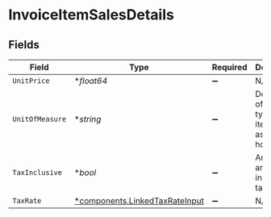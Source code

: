 # InvoiceItemSalesDetails


## Fields

| Field                                                                           | Type                                                                            | Required                                                                        | Description                                                                     | Example                                                                         |
| ------------------------------------------------------------------------------- | ------------------------------------------------------------------------------- | ------------------------------------------------------------------------------- | ------------------------------------------------------------------------------- | ------------------------------------------------------------------------------- |
| `UnitPrice`                                                                     | **float64*                                                                      | :heavy_minus_sign:                                                              | N/A                                                                             | 27500.5                                                                         |
| `UnitOfMeasure`                                                                 | **string*                                                                       | :heavy_minus_sign:                                                              | Description of the unit type the item is sold as, ie: kg, hour.                 | pc.                                                                             |
| `TaxInclusive`                                                                  | **bool*                                                                         | :heavy_minus_sign:                                                              | Amounts are including tax                                                       | true                                                                            |
| `TaxRate`                                                                       | [*components.LinkedTaxRateInput](../../models/components/linkedtaxrateinput.md) | :heavy_minus_sign:                                                              | N/A                                                                             |                                                                                 |